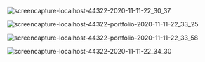 ![screencapture-localhost-44322-2020-11-11-22_30_37](https://user-images.githubusercontent.com/45354919/98866208-a30d4580-247d-11eb-9018-cf921f78b3e6.png)

![screencapture-localhost-44322-portfolio-2020-11-11-22_33_25](https://user-images.githubusercontent.com/45354919/98866270-bc15f680-247d-11eb-9ea4-9a64330ac90b.png)

![screencapture-localhost-44322-portfolio-2020-11-11-22_33_58](https://user-images.githubusercontent.com/45354919/98866304-c801b880-247d-11eb-936e-4659a0d54ef7.png)

![screencapture-localhost-44322-2020-11-11-22_34_30](https://user-images.githubusercontent.com/45354919/98866349-d8199800-247d-11eb-80ab-1f791c784565.png)

